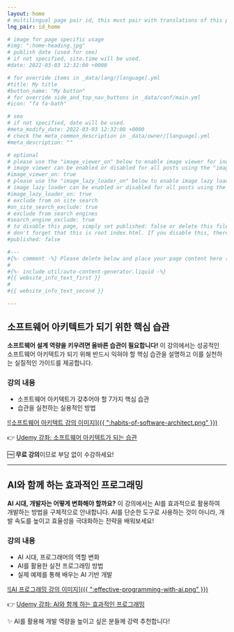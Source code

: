 ```yaml
---
layout: home
# multilingual page pair id, this must pair with translations of this page. (This name must be unique)
lng_pair: id_home

# image for page specific usage
#img: ":home-heading.jpg"
# publish date (used for seo)
# if not specified, site.time will be used.
#date: 2022-03-03 12:32:00 +0000

# for override items in _data/lang/[language].yml
#title: My title
#button_name: "My button"
# for override side_and_top_nav_buttons in _data/conf/main.yml
#icon: "fa fa-bath"

# seo
# if not specified, date will be used.
#meta_modify_date: 2022-03-03 12:32:00 +0000
# check the meta_common_description in _data/owner/[language].yml
#meta_description: ""

# optional
# please use the "image_viewer_on" below to enable image viewer for individual pages or posts (_posts/ or [language]/_posts folders).
# image viewer can be enabled or disabled for all posts using the "image_viewer_posts: true" setting in _data/conf/main.yml.
#image_viewer_on: true
# please use the "image_lazy_loader_on" below to enable image lazy loader for individual pages or posts (_posts/ or [language]/_posts folders).
# image lazy loader can be enabled or disabled for all posts using the "image_lazy_loader_posts: true" setting in _data/conf/main.yml.
#image_lazy_loader_on: true
# exclude from on site search
#on_site_search_exclude: true
# exclude from search engines
#search_engine_exclude: true
# to disable this page, simply set published: false or delete this file
# don't forget that this is root index.html. If you disable this, there will be no index.html page to open
#published: false

#---
#{%- comment -%} Please delete below and place your page content here {%- endcomment -%}
#
#{%- include util/auto-content-generator.liquid -%}
#{{ website_info_text_first }}
#
#{{ website_info_text_second }}

---
```


## 소프트웨어 아키텍트가 되기 위한 핵심 습관
**소프트웨어 설계 역량을 키우려면 올바른 습관이 필요합니다!**
이 강의에서는 성공적인 소프트웨어 아키텍트가 되기 위해 반드시 익혀야 할 핵심 습관을 설명하고 이를 실천하는 실질적인 가이드를 제공합니다.

### 강의 내용
- 소프트웨어 아키텍트가 갖추어야 할 7가지 핵심 습관
- 습관을 실천하는 실용적인 방법

[![소프트웨어 아키텍트 강의 이미지]({{ ":habits-of-software-architect.png" }})](https://www.udemy.com/course/habits-of-architect)

👉 [Udemy 강좌: 소프트웨어 아키텍트가 되는 습관](https://www.udemy.com/course/habits-of-architect)

🆓 **무료 강의**이므로 부담 없이 수강하세요!

<div class="row about-divider">
 <hr>
</div>

## AI와 함께 하는 효과적인 프로그래밍
**AI 시대, 개발자는 어떻게 변화해야 할까요?**
이 강의에서는 AI를 효과적으로 활용하여 개발하는 방법을 구체적으로 안내합니다. AI를 단순한 도구로 사용하는 것이 아니라, 개발 속도를 높이고 효율성을 극대화하는 전략을 배워보세요!

### 강의 내용
- AI 시대, 프로그래머의 역할 변화
- AI를 활용한 실전 프로그래밍 방법
- 실제 예제를 통해 배우는 AI 기반 개발

[![AI 프로그래밍 강의 이미지]({{ ":effective-programming-with-ai.png" }})](https://www.udemy.com/course/effective-ai-pair-programming)

👉 [Udemy 강좌: AI와 함께 하는 효과적인 프로그래밍](https://www.udemy.com/course/effective-ai-pair-programming)

✨ AI를 활용해 개발 역량을 높이고 싶은 분들께 강력 추천합니다!


